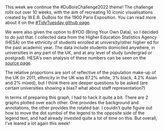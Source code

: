 This week we continue the #DuBoisChallenge2022 theme! The challenge rolls out over 10 weeks, with the aim of recreating 10 iconic visualisations created by W.E.B. DuBois for the 1900 Parix Exposition. You can read more about it on the [#TidyTuesday github page](https://github.com/rfordatascience/tidytuesday/blob/master/data/2022/2022-02-15/readme.md).

We were also given the option to BYOD (Bring Your Own Data), so I decided to do just that. I collected data from the Higher Education Statistics Agency (HESA) on the ethnicity of students enrolled at university/other higher ed for the past academic year. The data include students domiciled anywhere, in universities in any part of the UK, and at any level of study (undergrad or postgrad). HESA's own analysis of these numbers can be seen on the [source page](https://www.hesa.ac.uk/news/25-01-2022/sb262-higher-education-student-statistics/numbers).

The relative proportions are sort of reflective of the population make-up of the UK (in 2011, ethnicity in the UK was 87.2% white, 3% black, 4.2% Asian and 2% mixed), but I think there are deeper questions to be asked (are certain universities showing a bias? what about staff representation?)

In terms of preparing this graph, I had to hack it quite a bit. There are 2 graphs plotted over each other. One provides the background and annotations, the other provides the rotated bar. I couldn't quite figure out how to move the dot symbol of the legend to the opposite side of the legend text, and had already invested quite a lot of time on this. But overall, I've leared a lot again this week!
